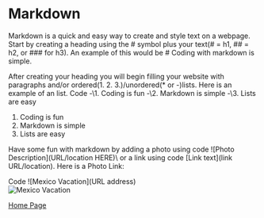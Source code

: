 # Markdown

Markdown is a quick and easy way to create and style text on a webpage. Start by creating a heading using the # symbol plus your text(# = h1, ## = h2, or ### for h3). An example of this would be \# Coding with markdown is simple.

After creating your heading you will begin filling your website with paragraphs and/or ordered(1. 2. 3.)/unordered(* or -)lists. Here is an example of an list.
Code
-\1. Coding is fun
-\2. Markdown is simple
-\3. Lists are easy

1. Coding is fun
2. Markdown is simple
3. Lists are easy

Have some fun with markdown by adding a photo using code \![Photo Description](URL/location HERE)\ or a link using code \[Link text](link URL/location)\. Here is a Photo Link:

Code \![Mexico Vacation](URL address)\
![Mexico Vacation](https://www.sweepstakesbible.com/sites/default/files/sweep_imgs/vacations-united-contest.jpg)

[Home Page](README.md)

